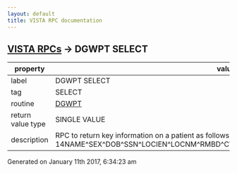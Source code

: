 ```yaml
---
layout: default
title: VISTA RPC documentation
---
```




## [VISTA RPCs](TableOfContent.md) &#8594; DGWPT SELECT 

 property | value 
--- | --- 
 label | DGWPT SELECT
 tag | SELECT
 routine | [DGWPT](http://code.osehra.org/dox/Routine_DGWPT_source.html)
 return value type | SINGLE VALUE
 description | RPC to return key information on a patient as follows: 1    2   3   4    5      6    7    8       9       10      11   12 13  14NAME^SEX^DOB^SSN^LOCIEN^LOCNM^RMBD^CWAD^SENSITIVE^ADMITTED^CONV^SC^SC%^ICN




Generated on January 11th 2017, 6:34:23 am